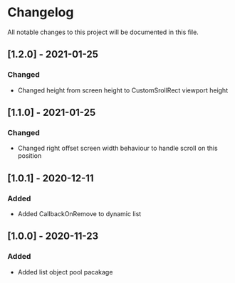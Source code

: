# Changelog
All notable changes to this project will be documented in this file.

## [1.2.0] - 2021-01-25
### Changed
- Changed height from screen height to CustomSrollRect viewport height

## [1.1.0] - 2021-01-25
### Changed
- Changed right offset screen width behaviour to handle scroll on this position

## [1.0.1] - 2020-12-11
### Added
- Added CallbackOnRemove to dynamic list

## [1.0.0] - 2020-11-23
### Added
- Added list object pool pacakage 